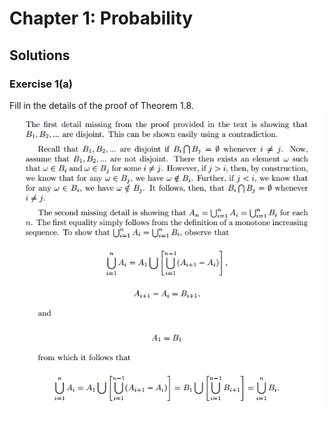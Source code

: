 # Chapter 1: Probability
## Solutions
### Exercise 1(a)
Fill in the details of the proof of Theorem 1.8.
![alt text](latex/ch1_1a.png "Exercise 1(a) Solution")